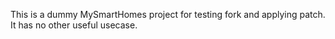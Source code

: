 This is a dummy MySmartHomes project for testing fork and applying patch. It has no other useful usecase.
